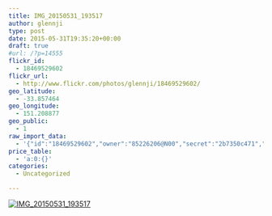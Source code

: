 ```yaml
---
title: IMG_20150531_193517
author: glennji
type: post
date: 2015-05-31T19:35:20+00:00
draft: true
#url: /?p=14555
flickr_id:
  - 18469529602
flickr_url:
  - http://www.flickr.com/photos/glennji/18469529602/
geo_latitude:
  - -33.857464
geo_longitude:
  - 151.208877
geo_public:
  - 1
raw_import_data:
  - '{"id":"18469529602","owner":"85226206@N00","secret":"2b7350c471","server":"268","farm":1,"title":"IMG_20150531_193517","ispublic":0,"isfriend":0,"isfamily":0,"description":{"_content":""},"dateupload":"1433469363","lastupdate":"1433469370","datetaken":"2015-05-31 19:35:20","datetakengranularity":"0","datetakenunknown":"0","ownername":"glennji","tags":"","machine_tags":"","originalsecret":"2babcb4ce4","originalformat":"jpg","latitude":"-33.857464","longitude":"151.208877","accuracy":"16","context":0,"place_id":"uyU97kpTVLseY.4z4g","woeid":"26198434","geo_is_family":0,"geo_is_friend":0,"geo_is_contact":0,"geo_is_public":0,"media":"photo","media_status":"ready","url_o":"https://farm1.staticflickr.com/268/18469529602_2babcb4ce4_o.jpg","height_o":"4160","width_o":"3120"}'
price_table:
  - 'a:0:{}'
categories:
  - Uncategorized

---
```

<p class="flickr-image">
  <a href="http://www.flickr.com/photos/glennji/18469529602/" class="flickr-link"><img src="http://i2.wp.com/glennji.com/wp-content/uploads/2015/06/18469529602_2babcb4ce4_o.jpg?fit=1024%2C1024" width="" height="" alt="IMG_20150531_193517" class="keyring-img" /></a>
</p>
